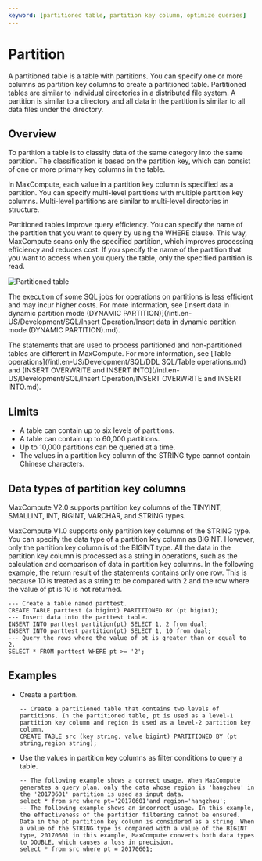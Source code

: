 ```yaml
---
keyword: [partitioned table, partition key column, optimize queries]
---
```


# Partition

A partitioned table is a table with partitions. You can specify one or more columns as partition key columns to create a partitioned table. Partitioned tables are similar to individual directories in a distributed file system. A partition is similar to a directory and all data in the partition is similar to all data files under the directory.

## Overview

To partition a table is to classify data of the same category into the same partition. The classification is based on the partition key, which can consist of one or more primary key columns in the table.

In MaxCompute, each value in a partition key column is specified as a partition. You can specify multi-level partitions with multiple partition key columns. Multi-level partitions are similar to multi-level directories in structure.

Partitioned tables improve query efficiency. You can specify the name of the partition that you want to query by using the WHERE clause. This way, MaxCompute scans only the specified partition, which improves processing efficiency and reduces cost. If you specify the name of the partition that you want to access when you query the table, only the specified partition is read.

![Partitioned table](https://static-aliyun-doc.oss-cn-hangzhou.aliyuncs.com/assets/img/en-US/3549559951/p1036.png)

The execution of some SQL jobs for operations on partitions is less efficient and may incur higher costs. For more information, see [Insert data in dynamic partition mode \(DYNAMIC PARTITION\)](/intl.en-US/Development/SQL/Insert Operation/Insert data in dynamic partition mode (DYNAMIC PARTITION).md).

The statements that are used to process partitioned and non-partitioned tables are different in MaxCompute. For more information, see [Table operations](/intl.en-US/Development/SQL/DDL SQL/Table operations.md) and [INSERT OVERWRITE and INSERT INTO](/intl.en-US/Development/SQL/Insert Operation/INSERT OVERWRITE and INSERT INTO.md).

## Limits

-   A table can contain up to six levels of partitions.
-   A table can contain up to 60,000 partitions.
-   Up to 10,000 partitions can be queried at a time.
-   The values in a partition key column of the STRING type cannot contain Chinese characters.

## Data types of partition key columns

MaxCompute V2.0 supports partition key columns of the TINYINT, SMALLINT, INT, BIGINT, VARCHAR, and STRING types.

MaxCompute V1.0 supports only partition key columns of the STRING type. You can specify the data type of a partition key column as BIGINT. However, only the partition key column is of the BIGINT type. All the data in the partition key column is processed as a string in operations, such as the calculation and comparison of data in partition key columns. In the following example, the return result of the statements contains only one row. This is because 10 is treated as a string to be compared with 2 and the row where the value of pt is 10 is not returned.

```
--- Create a table named parttest.
CREATE TABLE parttest (a bigint) PARTITIONED BY (pt bigint);
--- Insert data into the parttest table.
INSERT INTO parttest partition(pt) SELECT 1, 2 from dual;
INSERT INTO parttest partition(pt) SELECT 1, 10 from dual;
--- Query the rows where the value of pt is greater than or equal to 2.
SELECT * FROM parttest WHERE pt >= '2';
```

## Examples

-   Create a partition.

    ```
    -- Create a partitioned table that contains two levels of partitions. In the partitioned table, pt is used as a level-1 partition key column and region is used as a level-2 partition key column.
    CREATE TABLE src (key string, value bigint) PARTITIONED BY (pt string,region string);
    ```

-   Use the values in partition key columns as filter conditions to query a table.

    ```
    -- The following example shows a correct usage. When MaxCompute generates a query plan, only the data whose region is 'hangzhou' in the '20170601' partition is used as input data.
    select * from src where pt='20170601'and region='hangzhou'; 
    -- The following example shows an incorrect usage. In this example, the effectiveness of the partition filtering cannot be ensured. Data in the pt partition key column is considered as a string. When a value of the STRING type is compared with a value of the BIGINT type, 20170601 in this example, MaxCompute converts both data types to DOUBLE, which causes a loss in precision.
    select * from src where pt = 20170601; 
    ```


